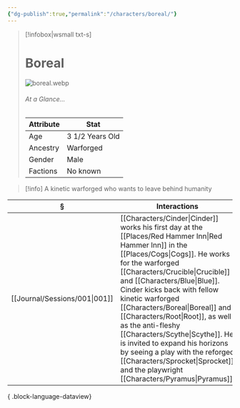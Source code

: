 ```yaml
---
{"dg-publish":true,"permalink":"/characters/boreal/"}
---
```


> [!infobox|wsmall txt-s]
> # Boreal
> ![boreal.webp](/img/user/z_attachments/boreal.webp) 
> ###### At a Glance...
> | Attribute | Stat |
> | ---- | ---- |
> | Age | 3 1/2 Years Old |
> | Ancestry | Warforged |
> | Gender | Male |
> | Factions | No known |

>[!info] A kinetic warforged who wants to leave behind humanity

| §                                | Interactions                                                                                                                                                                                                                                                                                                                                                         |
| -------------------------------- | -------------------------------------------------------------------------------------------------------------------------------------------------------------------------------------------------------------------------------------------------------------------------------------------------------------------------------------------------------------------- |
| [[Journal/Sessions/001\|001]] | [[Characters/Cinder\|Cinder]] works his first day at the [[Places/Red Hammer Inn\|Red Hammer Inn]] in the [[Places/Cogs\|Cogs]]. He works for the warforged [[Characters/Crucible\|Crucible]] and [[Characters/Blue\|Blue]]. Cinder kicks back with fellow kinetic warforged [[Characters/Boreal\|Boreal]] and [[Characters/Root\|Root]], as well as the anti-fleshy [[Characters/Scythe\|Scythe]]. He is invited to expand his horizons by seeing a play with the reforged [[Characters/Sprocket\|Sprocket]] and the playwright [[Characters/Pyramus\|Pyramus]]. |

{ .block-language-dataview}